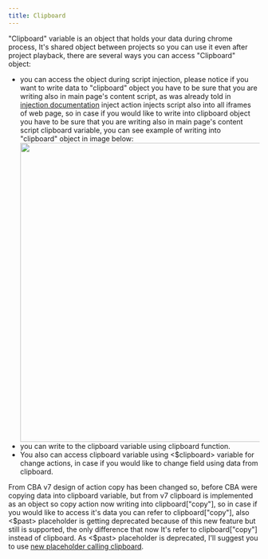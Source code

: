 ```yaml
---
title: Clipboard
---
```

"Clipboard" variable is an object that holds your data during chrome process, It's shared object between projects so you can use it even after project playback, there are several ways you can access "Clipboard" object:
<ul>
<li>you can access the object during script injection, please notice if you want to write data to "clipboard" object you have to be sure that you are writing also in main page's content script, as was already told in <a href="inject">injection documentation</a> inject action injects script also into all iframes of web page, so in case if you would like to write into clipboard object you have to be sure that you are writing also in main page's content script clipboard variable, you can see example of writing into "clipboard" object in image below:</li>
<img src="/sites/default/files/clipboard-inject.jpg" width="600px">
<li> you can write to the clipboard variable using clipboard function.</li>

<li>You also can access clipboard variable using &lt;$clipboard&gt;  variable for change actions, in case if you would like to change field using data from clipboard. </li>
</ul>
From CBA v7 design of action copy has been changed so, before CBA were copying data into clipboard variable, but from v7 clipboard is implemented as an object so copy action now writing into clipboard["copy"], so in case if you would like to access it's data you can refer to clipboard["copy"], also &lt;$past&gt; placeholder is getting deprecated because of this new feature but still is supported, the only difference that now It's refer to clipboard["copy"] instead of clipboard. As <$past> placeholder is deprecated, I'll suggest you to use <a href="change">new placeholder calling clipboard</a>.